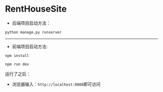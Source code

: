 # RentHouseSite
* 后端项目启动方法：

```python manage.py runserver```

----

* 前端项目启动方法:

```npm install ```

```npm run dev```

运行了之后：
* 浏览器输入：```http://localhost:8080```即可访问
